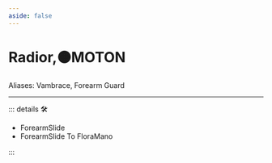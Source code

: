 ```yaml
---
aside: false
---
```

# Radior,🟠<motor>MOTON</motor>

Aliases: Vambrace, Forearm Guard

---

<!-- =================================================== -->
<!-- =================================================== -->
<!-- =================================================== -->
<!-- =================================================== -->
<!-- =================================================== -->
::: details 🛠

- ForearmSlide
- ForearmSlide To FloraMano

:::
